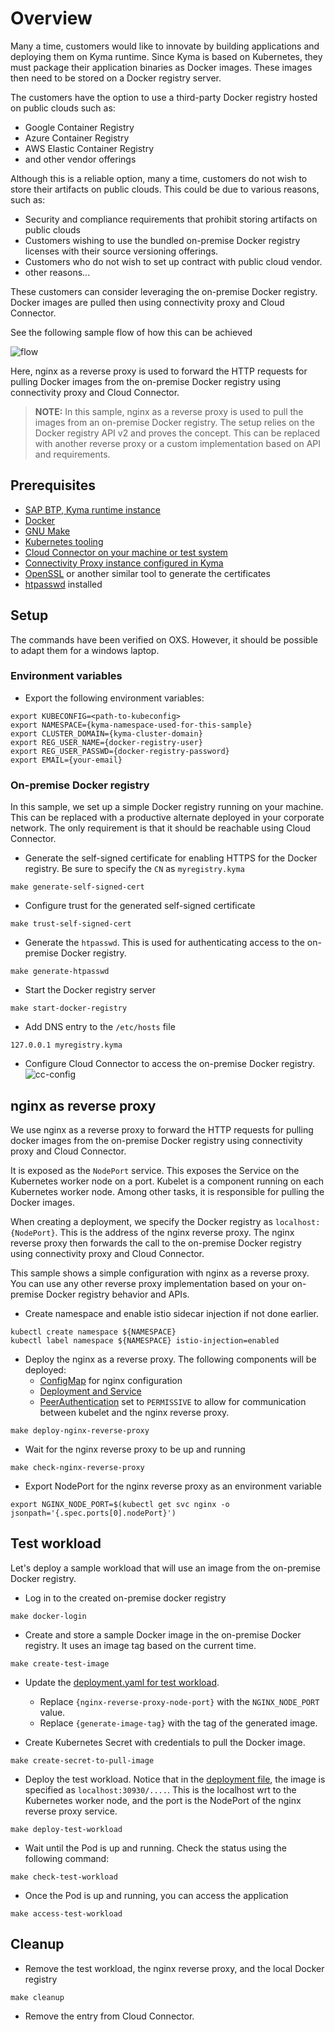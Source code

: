 # Overview

Many a time, customers would like to innovate by building applications and deploying them on Kyma runtime. Since Kyma is based on Kubernetes, they must package their application binaries as Docker images. These images then need to be stored on a Docker registry server.

The customers have the option to use a third-party Docker registry hosted on public clouds such as:

- Google Container Registry
- Azure Container Registry
- AWS Elastic Container Registry
- and other vendor offerings

Although this is a reliable option, many a time, customers do not wish to store their artifacts on public clouds. This could be due to various reasons, such as:

- Security and compliance requirements that prohibit storing artifacts on public clouds
- Customers wishing to use the bundled on-premise Docker registry licenses with their source versioning offerings.
- Customers who do not wish to set up contract with public cloud vendor.
- other reasons...

These customers can consider leveraging the on-premise Docker registry. Docker images are pulled then using connectivity proxy and Cloud Connector.

See the following sample flow of how this can be achieved

![flow](assets/on-prem-docker-reg.png)

Here, nginx as a reverse proxy is used to forward the HTTP requests for pulling Docker images from the on-premise Docker registry using connectivity proxy and Cloud Connector.

>**NOTE:** In this sample, nginx as a reverse proxy is used to pull the images from an on-premise Docker registry. The setup relies on the Docker registry API v2 and proves the concept. This can be replaced with another reverse proxy or a custom implementation based on API and requirements.

## Prerequisites

- [SAP BTP, Kyma runtime instance](../prerequisites/#kyma)
- [Docker](../prerequisites/#docker)
- [GNU Make](https://www.gnu.org/software/make/)
- [Kubernetes tooling](../prerequisites/#kubernetes)
- [Cloud Connector on your machine or test system](../prerequisites/#sap-cloud-connector)
- [Connectivity Proxy instance configured in Kyma](https://help.sap.com/docs/btp/sap-business-technology-platform/configure-sap-btp-connectivity-in-kyma-environment)
- [OpenSSL](https://www.openssl.org/) or another similar tool to generate the certificates
- [htpasswd](https://httpd.apache.org/docs/2.4/programs/htpasswd.html) installed

## Setup

The commands have been verified on OXS. However, it should be possible to adapt them for a windows laptop.

### Environment variables

- Export the following environment variables:

```shell
export KUBECONFIG=<path-to-kubeconfig>
export NAMESPACE={kyma-namespace-used-for-this-sample}
export CLUSTER_DOMAIN={kyma-cluster-domain}
export REG_USER_NAME={docker-registry-user}
export REG_USER_PASSWD={docker-registry-password}
export EMAIL={your-email}
```

### On-premise Docker registry

In this sample, we set up a simple Docker registry running on your machine. This can be replaced with a productive alternate deployed in your corporate network. The only requirement is that it should be reachable using Cloud Connector.

- Generate the self-signed certificate for enabling HTTPS for the Docker registry. Be sure to specify the `CN` as `myregistry.kyma`

```shell
make generate-self-signed-cert
```

- Configure trust for the generated self-signed certificate

```shell
make trust-self-signed-cert
```

- Generate the `htpasswd`. This is used for authenticating access to the on-premise Docker registry.

```shell
make generate-htpasswd
```

- Start the Docker registry server

```shell
make start-docker-registry
```

- Add DNS entry to the `/etc/hosts` file

```shell
127.0.0.1 myregistry.kyma
```

- Configure Cloud Connector to access the on-premise Docker registry.
  ![cc-config](assets/cc-config.png)

## nginx as reverse proxy

We use nginx as a reverse proxy to forward the HTTP requests for pulling docker images from the on-premise Docker registry using connectivity proxy and Cloud Connector.

It is exposed as the `NodePort` service. This exposes the Service on the Kubernetes worker node on a port. Kubelet is a component running on each Kubernetes worker node. Among other tasks, it is responsible for pulling the Docker images.

When creating a deployment, we specify the Docker registry as `localhost:{NodePort}`. This is the address of the nginx reverse proxy. The nginx reverse proxy then forwards the call to the on-premise Docker registry using connectivity proxy and Cloud Connector.

This sample shows a simple configuration with nginx as a reverse proxy. You can use any other reverse proxy implementation based on your on-premise Docker registry behavior and APIs.

- Create namespace and enable istio sidecar injection if not done earlier.

```shell
kubectl create namespace ${NAMESPACE}
kubectl label namespace ${NAMESPACE} istio-injection=enabled
```

- Deploy the nginx as a reverse proxy. The following components will be deployed:
  - [ConfigMap](./k8s/configmap.yaml) for nginx configuration
  - [Deployment and Service](./k8s/deployment.yaml)
  - [PeerAuthentication](./k8s/peer-authentication.yaml) set to `PERMISSIVE` to allow for communication between kubelet and the nginx reverse proxy.

```shell
make deploy-nginx-reverse-proxy
```

- Wait for the nginx reverse proxy to be up and running

```shell
make check-nginx-reverse-proxy
```

- Export NodePort for the nginx reverse proxy as an environment variable

```shell
export NGINX_NODE_PORT=$(kubectl get svc nginx -o jsonpath='{.spec.ports[0].nodePort}')
```

## Test workload

Let's deploy a sample workload that will use an image from the on-premise Docker registry.

- Log in to the created on-premise docker registry

```shell
make docker-login
```

- Create and store a sample Docker image in the on-premise Docker registry. It uses an image tag based on the current time.

```shell
make create-test-image
```

- Update the [deployment.yaml for test workload](./test-image-deployment/deployment.yaml).
  - Replace `{nginx-reverse-proxy-node-port}` with the `NGINX_NODE_PORT` value.
  - Replace `{generate-image-tag}` with the tag of the generated image.

- Create Kubernetes Secret with credentials to pull the Docker image.

```shell
make create-secret-to-pull-image
```

- Deploy the test workload. Notice that in the [deployment file](./test-image-deployment/deployment.yaml), the image is specified as `localhost:30930/....`. This is the localhost wrt to the Kubernetes worker node, and the port is the NodePort of the nginx reverse proxy service.

```shell
make deploy-test-workload
```

- Wait until the Pod is up and running. Check the status using the following command:

```shell
make check-test-workload
```

- Once the Pod is up and running, you can access the application

```shell
make access-test-workload
```

## Cleanup

- Remove the test workload, the nginx reverse proxy, and the local Docker registry

```shell
make cleanup
```

- Remove the entry from Cloud Connector.
